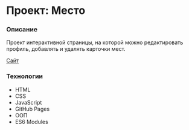 # Проект: Место

### Описание
Проект интерактивной страницы, на которой можно редактировать профиль, добавлять и удалять карточки мест.

[Сайт](https://veselovtimofey.github.io/mesto/)

### Технологии
* HTML
* CSS
* JavaScript
* GitHub Pages
* ООП
* ES6 Modules